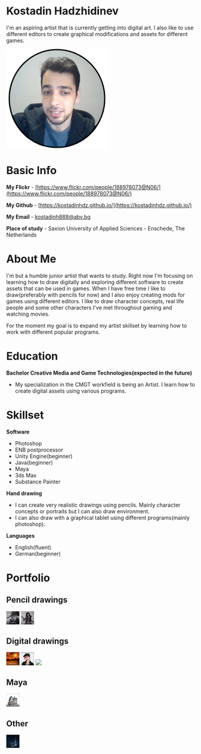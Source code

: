 # Kostadin Hadzhidinev
I'm an aspiring artist that is currently getting into digital art. I also like to use different editors to create graphical modifications and assets for different games.

<img src="imageofguy.png" width="270">

# Basic Info

**My Flickr** - [https://www.flickr.com/people/188978073@N06/](https://www.flickr.com/people/188978073@N06/)

**My Github** - [https://kostadinhdz.github.io/](https://kostadinhdz.github.io/)

**My Email** - kostadinh888@abv.bg

**Place of study** - Saxion University of Applied Sciences - Enschede, The Netherlands

# About Me

I'm but a humble junior artist that wants to study. Right now I'm focusing on learning how to draw digitally and exploring different software to create assets that can be used in games. When I have free time I like to draw(preferably with pencils for now) and I also enjoy creating mods for games using different editors. I like to draw character concepts, real life people and some other characters I've met throughout gaming and watching movies.

For the moment my goal is to expand my artist skillset by learning how to work with different popular programs.

# Education

**Bachelor Creative Media and Game Technologies(expected in the future)**

- My specialization in the CMGT workfield is being an Artist. I learn how to create digital assets using various programs.

# Skillset

**Software**
- Photoshop
- ENB postprocessor
- Unity Engine(beginner)
- Java(beginner)
- Maya
- 3ds Max
- Substance Painter

**Hand drawing**
- I can create very realistic drawings using pencils. Mainly character concepts or portraits but I can also draw environment.
- I can also draw with a graphical tablet using different programs(mainly photoshop).

**Languages**
- English(fluent)
- German(beginner)

# Portfolio

## Pencil drawings

[<img src="portraits.png" width="35">](https://kostadinhdz.github.io/Kostadin-Hadzidinev-Pencil-Portraits/) 
[<img src="character_concepts.png" width="35">](https://kostadinhdz.github.io/Kostadin-Hadzhidinev-Pencil-Concepts//)

## Digital drawings

[<img src="environment.png" width="35">](https://kostadinhdz.github.io/Kostadin-Hadzhidinev-Digital-Environment/) 
[<img src="digital_concepts.png" width="35">](https://kostadinhdz.github.io/Kostadin-Hadzhidinev-Digital-Concepts/) 
[<img src="digital_other.png" width="35">](https://kostadinhdz.github.io/Kostadin-Hadzhidinev-Digital-Other/)

## Maya

[<img src="maya_buildings.png" width="35">](https://kostadinhdz.github.io/Kostadin-Hadzhidinev-Maya-Architexture/)

## Other

[<img src="enb.png" width="35">](https://kostadinhdz.github.io/Kostadin-Hadzhidinev-Other-ENB/)
